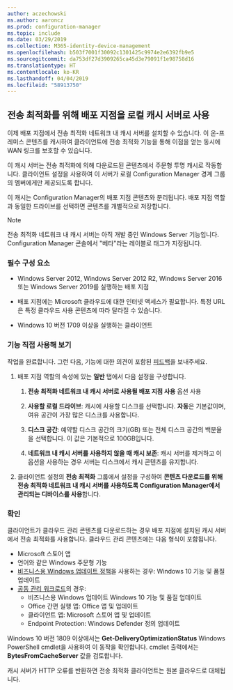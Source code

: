 ```yaml
---
author: aczechowski
ms.author: aaroncz
ms.prod: configuration-manager
ms.topic: include
ms.date: 03/29/2019
ms.collection: M365-identity-device-management
ms.openlocfilehash: b503f7001f30092c1301425c9974e2e6392fb9e5
ms.sourcegitcommit: da753df27d3909265ca45d3e79091f1e98758d16
ms.translationtype: HT
ms.contentlocale: ko-KR
ms.lasthandoff: 04/04/2019
ms.locfileid: "58913750"
---
```

## <a name="bkmk_doinc"></a> 전송 최적화를 위해 배포 지점을 로컬 캐시 서버로 사용
<!--3555764-->

이제 배포 지점에서 전송 최적화 네트워크 내 캐시 서버를 설치할 수 있습니다. 이 온-프레미스 콘텐츠를 캐시하여 클라이언트에 전송 최적화 기능을 통해 이점을 얻는 동시에 WAN 링크를 보호할 수 있습니다. 

이 캐시 서버는 전송 최적화에 의해 다운로드된 콘텐츠에서 주문형 투명 캐시로 작동합니다. 클라이언트 설정을 사용하여 이 서버가 로컬 Configuration Manager 경계 그룹의 멤버에게만 제공되도록 합니다. 

이 캐시는 Configuration Manager의 배포 지점 콘텐츠와 분리됩니다. 배포 지점 역할과 동일한 드라이브를 선택하면 콘텐츠를 개별적으로 저장합니다. 

> [!Note]  
> 전송 최적화 네트워크 내 캐시 서버는 아직 개발 중인 Windows Server 기능입니다. Configuration Manager 콘솔에서 "베타"라는 레이블로 태그가 지정됩니다.  


### <a name="prerequisites"></a>필수 구성 요소

- Windows Server 2012, Windows Server 2012 R2, Windows Server 2016 또는 Windows Server 2019를 실행하는 배포 지점

- 배포 지점에는 Microsoft 클라우드에 대한 인터넷 액세스가 필요합니다. 특정 URL은 특정 클라우드 사용 콘텐츠에 따라 달라질 수 있습니다. 

- Windows 10 버전 1709 이상을 실행하는 클라이언트


### <a name="try-it-out"></a>기능 직접 사용해 보기

작업을 완료합니다. 그런 다음, 기능에 대한 의견이 포함된 [피드백](/sccm/core/understand/find-help#product-feedback)을 보내주세요.

1. 배포 지점 역할의 속성에 있는 **일반** 탭에서 다음 설정을 구성합니다.  

    1. **전송 최적화 네트워크 내 캐시 서버로 사용될 배포 지점 사용** 옵션 사용  

    2. **사용할 로컬 드라이브**: 캐시에 사용할 디스크를 선택합니다. **자동**은 기본값이며, 여유 공간이 가장 많은 디스크를 사용합니다.  

    3. **디스크 공간**: 예약할 디스크 공간의 크기(GB) 또는 전체 디스크 공간의 백분율을 선택합니다. 이 값은 기본적으로 100GB입니다.

    4. **네트워크 내 캐시 서버를 사용하지 않을 때 캐시 보존**: 캐시 서버를 제거하고 이 옵션을 사용하는 경우 서버는 디스크에서 캐시 콘텐츠를 유지합니다.  

2. 클라이언트 설정의 **전송 최적화** 그룹에서 설정을 구성하여 **콘텐츠 다운로드를 위해 전송 최적화 네트워크 내 캐시 서버를 사용하도록 Configuration Manager에서 관리되는 디바이스를 사용**합니다.  


### <a name="verify"></a>확인

클라이언트가 클라우드 관리 콘텐츠를 다운로드하는 경우 배포 지점에 설치된 캐시 서버에서 전송 최적화를 사용합니다. 클라우드 관리 콘텐츠에는 다음 형식이 포함됩니다.
- Microsoft 스토어 앱
- 언어와 같은 Windows 주문형 기능
- [비즈니스용 Windows 업데이트 정책](/sccm/sum/deploy-use/integrate-windows-update-for-business-windows-10)을 사용하는 경우: Windows 10 기능 및 품질 업데이트
- [공동 관리 워크로드](/sccm/comanage/workloads)의 경우:
    - 비즈니스용 Windows 업데이트 Windows 10 기능 및 품질 업데이트
    - Office 간편 실행 앱: Office 앱 및 업데이트
    - 클라이언트 앱: Microsoft 스토어 앱 및 업데이트
    - Endpoint Protection: Windows Defender 정의 업데이트

Windows 10 버전 1809 이상에서는 **Get-DeliveryOptimizationStatus** Windows PowerShell cmdlet을 사용하여 이 동작을 확인합니다. cmdlet 출력에서는 **BytesFromCacheServer** 값을 검토합니다. 

캐시 서버가 HTTP 오류를 반환하면 전송 최적화 클라이언트는 원본 클라우드로 대체됩니다.

